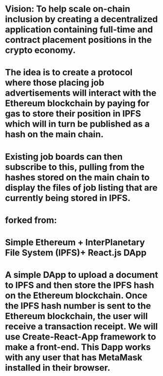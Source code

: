 

# Vision: To help scale on-chain inclusion by creating a decentralized application containing full-time and contract placement positions in the crypto economy.

# The idea is to create a protocol where those placing job advertisements will interact with the Ethereum blockchain by paying for gas to store their position in IPFS which will in turn be published as a hash on the main chain.

# Existing job boards can then subscribe to this, pulling from the hashes stored on the main chain to display the files of job listing that are currently being stored in IPFS.

# forked from:

# Simple Ethereum + InterPlanetary File System (IPFS)+ React.js DApp

# A simple DApp to upload a document to IPFS and then store the IPFS hash on the Ethereum blockchain. Once the IPFS hash number is sent to the Ethereum blockchain, the user will receive a transaction receipt. We will use Create-React-App framework to make a front-end. This Dapp works with any user that has MetaMask installed in their browser.
